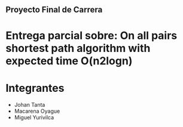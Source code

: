 ## Proyecto Final de Carrera

# Entrega parcial sobre: On all pairs shortest path algorithm with expected time O(n2logn)

# Integrantes

* Johan Tanta
* Macarena Oyague
* Miguel Yurivilca

